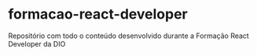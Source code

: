# formacao-react-developer
Repositório com todo o conteúdo desenvolvido durante a Formação React Developer da DIO

